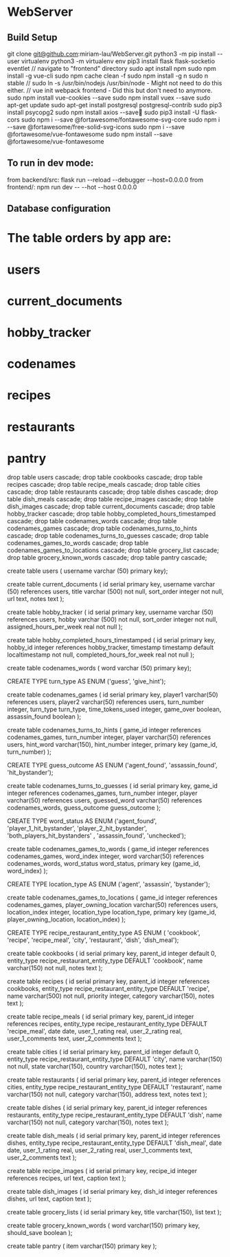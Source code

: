 # WebServer


## Build Setup

git clone git@github.com:miriam-lau/WebServer.git
python3 -m pip install --user virtualenv
python3 -m virtualenv env
pip3 install flask flask-socketio eventlet
// navigate to "frontend" directory
sudo apt install npm
sudo npm install -g vue-cli
sudo npm cache clean -f
sudo npm install -g n
sudo n stable
// sudo ln -s /usr/bin/nodejs /usr/bin/node - Might not need to do this either.
// vue init webpack frontend - Did this but don't need to anymore.
sudo npm install vue-cookies --save
sudo npm install vuex --save
sudo apt-get update
sudo apt-get install postgresql postgresql-contrib
sudo pip3 install psycopg2
sudo npm install axios --save
sudo pip3 install -U flask-cors
sudo npm i --save @fortawesome/fontawesome-svg-core
sudo  npm i --save @fortawesome/free-solid-svg-icons
sudo  npm i --save @fortawesome/vue-fontawesome
sudo npm install --save @fortawesome/vue-fontawesome

## To run in dev mode:
from backend/src: flask run --reload --debugger --host=0.0.0.0
from frontend/: npm run dev -- --hot --host 0.0.0.0

## Database configuration

# The table orders by app are:
# users
# current_documents
# hobby_tracker
# codenames
# recipes
# restaurants
# pantry

drop table users cascade;
drop table cookbooks cascade;
drop table recipes cascade;
drop table recipe_meals cascade;
drop table cities cascade;
drop table restaurants cascade;
drop table dishes cascade;
drop table dish_meals cascade;
drop table recipe_images cascade;
drop table dish_images cascade;
drop table current_documents cascade;
drop table hobby_tracker cascade;
drop table hobby_completed_hours_timestamped cascade;
drop table codenames_words cascade;
drop table codenames_games cascade;
drop table codenames_turns_to_hints cascade;
drop table codenames_turns_to_guesses cascade;
drop table codenames_games_to_words cascade;
drop table codenames_games_to_locations cascade;
drop table grocery_list cascade;
drop table grocery_known_words cascade;
drop table pantry cascade;

create table users (
  username varchar (50) primary key);

create table current_documents (
  id serial primary key,
  username varchar (50) references users,
  title varchar (500) not null,
  sort_order integer not null,
  url text,
  notes text
);

create table hobby_tracker (
  id serial primary key,
  username varchar (50) references users,
  hobby varchar (500) not null,
  sort_order integer not null,
  assigned_hours_per_week real not null
);

create table hobby_completed_hours_timestamped (
  id serial primary key,
  hobby_id integer references hobby_tracker,
  timestamp timestamp default localtimestamp not null,
  completed_hours_for_week real not null
);

create table codenames_words (
  word varchar (50) primary key);

CREATE TYPE turn_type AS ENUM ('guess', 'give_hint');

create table codenames_games (
  id serial primary key,
  player1 varchar(50) references users,
  player2 varchar(50) references users,
  turn_number integer,
  turn_type turn_type,
  time_tokens_used integer,
  game_over boolean,
  assassin_found boolean
);

create table codenames_turns_to_hints (
  game_id integer references codenames_games,
  turn_number integer,
  player varchar(50) references users,
  hint_word varchar(150),
  hint_number integer,
  primary key (game_id, turn_number)
);

CREATE TYPE guess_outcome AS ENUM ('agent_found', 'assassin_found', 'hit_bystander');

create table codenames_turns_to_guesses (
  id serial primary key,
  game_id integer references codenames_games,
  turn_number integer,
  player varchar(50) references users,
  guessed_word varchar(50) references codenames_words,
  guess_outcome guess_outcome
);

CREATE TYPE word_status AS ENUM ('agent_found', 'player_1_hit_bystander', 'player_2_hit_bystander', 'both_players_hit_bystanders' , 'assassin_found', 'unchecked');

create table codenames_games_to_words (
  game_id integer references codenames_games,
  word_index integer,
  word varchar(50) references codenames_words,
  word_status word_status,
  primary key (game_id, word_index)
);

CREATE TYPE location_type AS ENUM ('agent', 'assassin', 'bystander');

create table codenames_games_to_locations (
  game_id integer references codenames_games,
  player_owning_location varchar(50) references users,
  location_index integer,
  location_type location_type,
  primary key (game_id, player_owning_location, location_index)
);

CREATE TYPE recipe_restaurant_entity_type AS ENUM (
  'cookbook', 'recipe', 'recipe_meal', 'city', 'restaurant', 'dish', 'dish_meal');

create table cookbooks (
  id serial primary key,
  parent_id integer default 0,
  entity_type recipe_restaurant_entity_type DEFAULT 'cookbook',
  name varchar(150) not null,
  notes text
);

create table recipes (
  id serial primary key,
  parent_id integer references cookbooks,
  entity_type recipe_restaurant_entity_type DEFAULT 'recipe',
  name varchar(500) not null,
  priority integer,
  category varchar(150),
  notes text
);

create table recipe_meals (
  id serial primary key,
  parent_id integer references recipes,
  entity_type recipe_restaurant_entity_type DEFAULT 'recipe_meal',
  date date,
  user_1_rating real,
  user_2_rating real,
  user_1_comments text,
  user_2_comments text
);

create table cities (
  id serial primary key,
  parent_id integer default 0,
  entity_type recipe_restaurant_entity_type DEFAULT 'city',
  name varchar(150) not null,
  state varchar(150),
  country varchar(150),
  notes text
);

create table restaurants (
  id serial primary key,
  parent_id integer references cities,
  entity_type recipe_restaurant_entity_type DEFAULT 'restaurant',
  name varchar(150) not null,
  category varchar(150),
  address text,
  notes text
);

create table dishes (
  id serial primary key,
  parent_id integer references restaurants,
  entity_type recipe_restaurant_entity_type DEFAULT 'dish',
  name varchar(150) not null,
  category varchar(150),
  notes text
);

create table dish_meals (
  id serial primary key,
  parent_id integer references dishes,
  entity_type recipe_restaurant_entity_type DEFAULT 'dish_meal',
  date date,
  user_1_rating real,
  user_2_rating real,
  user_1_comments text,
  user_2_comments text
);

create table recipe_images (
  id serial primary key,
  recipe_id integer references recipes,
  url text,
  caption text
);

create table dish_images (
  id serial primary key,
  dish_id integer references dishes,
  url text,
  caption text
);

create table grocery_lists (
  id serial primary key,
  title varchar(150),
  list text
);

create table grocery_known_words (
  word varchar(150) primary key,
  should_save boolean
);

create table pantry (
  item varchar(150) primary key
);